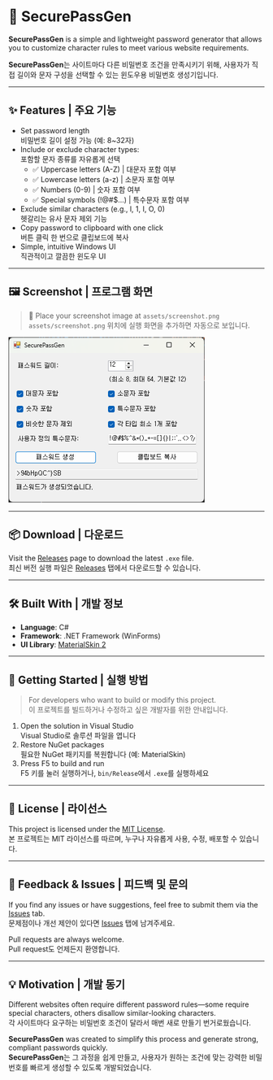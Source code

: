 # 🔐 SecurePassGen

**SecurePassGen** is a simple and lightweight password generator that allows you to customize character rules to meet various website requirements.

**SecurePassGen**는 사이트마다 다른 비밀번호 조건을 만족시키기 위해, 사용자가 직접 길이와 문자 구성을 선택할 수 있는 윈도우용 비밀번호 생성기입니다.

---

## ✨ Features | 주요 기능

- Set password length  
  비밀번호 길이 설정 가능 (예: 8~32자)
- Include or exclude character types:  
  포함할 문자 종류를 자유롭게 선택
  - ✅ Uppercase letters (A-Z) | 대문자 포함 여부
  - ✅ Lowercase letters (a-z) | 소문자 포함 여부
  - ✅ Numbers (0-9) | 숫자 포함 여부
  - ✅ Special symbols (!@#$...) | 특수문자 포함 여부
- Exclude similar characters (e.g., l, 1, I, O, 0)  
  헷갈리는 유사 문자 제외 기능
- Copy password to clipboard with one click  
  버튼 클릭 한 번으로 클립보드에 복사
- Simple, intuitive Windows UI  
  직관적이고 깔끔한 윈도우 UI

---

## 🖼 Screenshot | 프로그램 화면

> 📌 Place your screenshot image at `assets/screenshot.png`  
> `assets/screenshot.png` 위치에 실행 화면을 추가하면 자동으로 보입니다.

![screenshot](assets/screenshot.png)

---

## 📦 Download | 다운로드

Visit the [Releases](https://github.com/gr2scoop/SecurePassGen/releases) page to download the latest `.exe` file.  
최신 버전 실행 파일은 [Releases](https://github.com/gr2scoop/SecurePassGen/releases) 탭에서 다운로드할 수 있습니다.

---

## 🛠 Built With | 개발 정보

- **Language**: C#
- **Framework**: .NET Framework (WinForms)
- **UI Library**: [MaterialSkin 2](https://github.com/IgnaceMaes/MaterialSkin)

---

## 🚀 Getting Started | 실행 방법

> For developers who want to build or modify this project.  
> 이 프로젝트를 빌드하거나 수정하고 싶은 개발자를 위한 안내입니다.

1. Open the solution in Visual Studio  
   Visual Studio로 솔루션 파일을 엽니다
2. Restore NuGet packages  
   필요한 NuGet 패키지를 복원합니다 (예: MaterialSkin)
3. Press F5 to build and run  
   F5 키를 눌러 실행하거나, `bin/Release`에서 `.exe`를 실행하세요

---

## 📄 License | 라이선스

This project is licensed under the [MIT License](LICENSE).  
본 프로젝트는 MIT 라이선스를 따르며, 누구나 자유롭게 사용, 수정, 배포할 수 있습니다.

---

## 🙋 Feedback & Issues | 피드백 및 문의

If you find any issues or have suggestions, feel free to submit them via the [Issues](https://github.com/gr2scoop/SecurePassGen/issues) tab.  
문제점이나 개선 제안이 있다면 [Issues](https://github.com/gr2scoop/SecurePassGen/issues) 탭에 남겨주세요.

Pull requests are always welcome.  
Pull request도 언제든지 환영합니다.

---

## 💡 Motivation | 개발 동기

Different websites often require different password rules—some require special characters, others disallow similar-looking characters.  
각 사이트마다 요구하는 비밀번호 조건이 달라서 매번 새로 만들기 번거로웠습니다.

**SecurePassGen** was created to simplify this process and generate strong, compliant passwords quickly.  
**SecurePassGen**는 그 과정을 쉽게 만들고, 사용자가 원하는 조건에 맞는 강력한 비밀번호를 빠르게 생성할 수 있도록 개발되었습니다.
